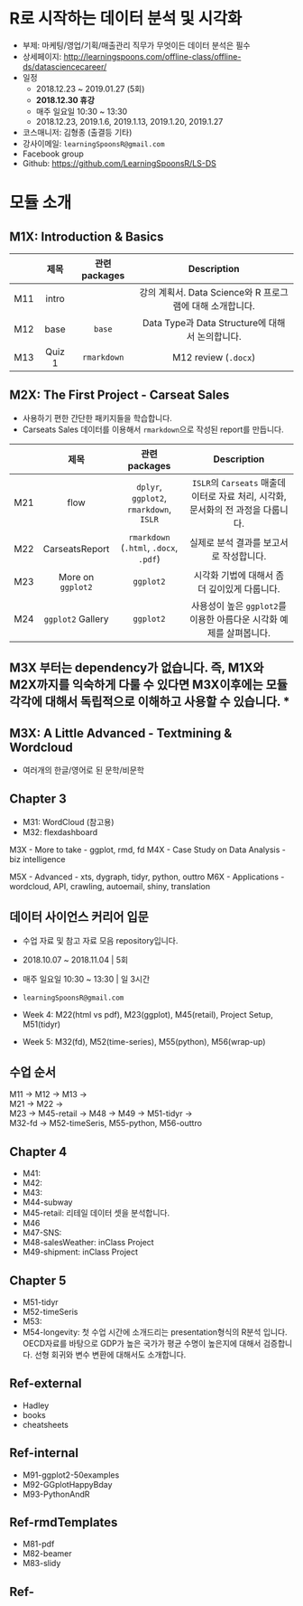 # R로 시작하는 데이터 분석 및 시각화    

+ 부제: 마케팅/영업/기획/매출관리 직무가 무엇이든 데이터 분석은 필수    
+ 상세페이지: http://learningspoons.com/offline-class/offline-ds/datasciencecareer/    
+ 일정    
  + 2018.12.23 ~ 2019.01.27 (5회)     
  + **2018.12.30 휴강**     
  + 매주 일요일 10:30 ~ 13:30  
  + 2018.12.23, 2019.1.6, 2019.1.13, 2019.1.20, 2019.1.27   
+ 코스매니저: 김형종 (출결등 기타)  
+ 강사이메일: `learningSpoonsR@gmail.com`  
+ Facebook group
+ Github: https://github.com/LearningSpoonsR/LS-DS  

# 모듈 소개  

## M1X: Introduction & Basics    
  
|     | 제목    | 관련 packages | Description |      
| ----|:-------:|:------:|:-----------:|    
| M11 | intro   |             | 강의 계획서. Data Science와 R 프로그램에 대해 소개합니다. |  
| M12 | base    | `base`      | Data Type과 Data Structure에 대해서 논의합니다. |  
| M13 | Quiz 1  | `rmarkdown` | M12 review (`.docx`) |  
  
## M2X: The First Project - Carseat Sales    

+ 사용하기 편한 간단한 패키지들을 학습합니다. 
+ Carseats Sales 데이터를 이용해서 `rmarkdown`으로 작성된 report를 만듭니다.

|     | 제목    | 관련 packages | Description |      
| ----|:-------:|:------:|:-----------:|    
| M21 | flow    | `dplyr`, `ggplot2`, `rmarkdown`, `ISLR` | `ISLR`의 `Carseats` 매출데이터로 자료 처리, 시각화, 문서화의 전 과정을 다룹니다. |  
| M22 | CarseatsReport | `rmarkdown` (`.html`, `.docx`, `.pdf`) | 실제로 분석 결과를 보고서로 작성합니다. |  
| M23 | More on `ggplot2` | `ggplot2` | 시각화 기법에 대해서 좀 더 깊이있게 다룹니다. |  
| M24 | `ggplot2` Gallery | `ggplot2` | 사용성이 높은 `ggplot2`를 이용한 아름다운 시각화 예제를 살펴봅니다. |

## **M3X** 부터는 dependency가 없습니다. 즉, M1X와 M2X까지를 익숙하게 다룰 수 있다면 M3X이후에는 모듈 각각에 대해서 독립적으로 이해하고 사용할 수 있습니다. *

## M3X: A Little Advanced - Textmining & Wordcloud  


+ 여러개의 한글/영어로 된 문학/비문학 



## Chapter 3  
+ M31: WordCloud (참고용)   
+ M32: flexdashboard  


M3X - More to take - ggplot, rmd, fd
M4X - Case Study on Data Analysis - biz intelligence

M5X - Advanced - xts, dygraph, tidyr, python, outtro
M6X - Applications - wordcloud, API, crawling, autoemail, shiny, translation




## 데이터 사이언스 커리어 입문

+ 수업 자료 및 참고 자료 모음 repository입니다.  
+ 2018.10.07 ~ 2018.11.04 | 5회  
+ 매주 일요일 10:30 ~ 13:30 | 일 3시간  
+ `learningSpoonsR@gmail.com`

+ Week 4: M22(html vs pdf), M23(ggplot), M45(retail), Project Setup, M51(tidyr)
+ Week 5: M32(fd), M52(time-series), M55(python), M56(wrap-up)

## 수업 순서  
M11 -> M12 -> M13 ->   
M21 -> M22 ->  
M23 -> M45-retail -> M48 -> M49 -> M51-tidyr ->   
M32-fd -> M52-timeSeris, M55-python, M56-outtro




## Chapter 4  
+ M41:   
+ M42:  
+ M43:  
+ M44-subway  
+ M45-retail: 리테일 데이터 셋을 분석합니다.  
+ M46
+ M47-SNS: 
+ M48-salesWeather: inClass Project   
+ M49-shipment: inClass Project  

## Chapter 5    
+ M51-tidyr     
+ M52-timeSeris  
+ M53:  
+ M54-longevity: 첫 수업 시간에 소개드리는 presentation형식의 R분석 입니다.  OECD자료를 바탕으로 GDP가 높은 국가가 평균 수명이 높은지에 대해서 검증합니다.  선형 회귀와 변수 변환에 대해서도 소개합니다.   

## Ref-external  
+ Hadley  
+ books  
+ cheatsheets   

## Ref-internal  
+ M91-ggplot2-50examples  
+ M92-GGplotHappyBday  
+ M93-PythonAndR  	

## Ref-rmdTemplates  
+ M81-pdf  
+ M82-beamer  	
+ M83-slidy    


## Ref-

